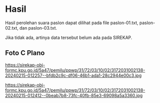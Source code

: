 # Hasil

Hasil perolehan suara paslon dapat dilihat pada file paslon-01.txt, paslon-02.txt, dan paslon-03.txt.

Jika tidak ada, artinya data tersebut belum ada pada SIREKAP.

## Foto C Plano

https://sirekap-obj-formc.kpu.go.id/5a47/pemilu/ppwp/31/72/03/10/02/3172031002138-20240215-012257--bfdb2c9c-df06-46b1-ada1-28c2944e00c3.jpg

https://sirekap-obj-formc.kpu.go.id/5a47/pemilu/ppwp/31/72/03/10/02/3172031002138-20240215-012412--0beab7b8-73fc-40fb-85e3-69098a5a3360.jpg
